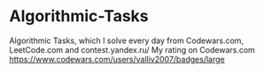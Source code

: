 # Algorithmic-Tasks
Algorithmic Tasks, which I solve every day from Codewars.com, LeetCode.com and contest.yandex.ru/
My rating on Codewars.com
https://www.codewars.com/users/valliv2007/badges/large
